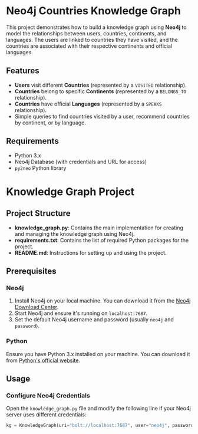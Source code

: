 # Neo4j Countries Knowledge Graph

This project demonstrates how to build a knowledge graph using **Neo4j** to model the relationships between users, countries, continents, and languages. The users are linked to countries they have visited, and the countries are associated with their respective continents and official languages.

## Features

- **Users** visit different **Countries** (represented by a `VISITED` relationship).
- **Countries** belong to specific **Continents** (represented by a `BELONGS_TO` relationship).
- **Countries** have official **Languages** (represented by a `SPEAKS` relationship).
- Simple queries to find countries visited by a user, recommend countries by continent, or by language.

## Requirements

- Python 3.x
- Neo4j Database (with credentials and URL for access)
- `py2neo` Python library

# Knowledge Graph Project

## Project Structure
- **knowledge_graph.py**: Contains the main implementation for creating and managing the knowledge graph using Neo4j.
- **requirements.txt**: Contains the list of required Python packages for the project.
- **README.md**: Instructions for setting up and using the project.

## Prerequisites

### Neo4j
1. Install Neo4j on your local machine. You can download it from the [Neo4j Download Center](https://neo4j.com/download/).
2. Start Neo4j and ensure it's running on `localhost:7687`.
3. Set the default Neo4j username and password (usually `neo4j` and `password`).

### Python
Ensure you have Python 3.x installed on your machine. You can download it from [Python's official website](https://www.python.org/downloads/).

## Usage

### Configure Neo4j Credentials
Open the `knowledge_graph.py` file and modify the following line if your Neo4j server uses different credentials:
```python
kg = KnowledgeGraph(uri="bolt://localhost:7687", user="neo4j", password="your_password")
